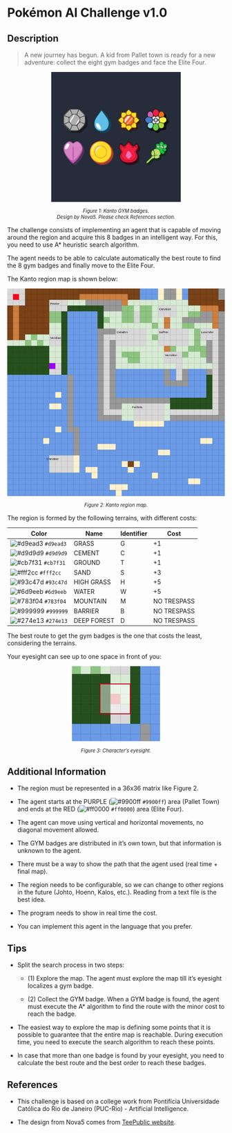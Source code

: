 # Pokémon AI Challenge v1.0

## Description

> A new journey has begun. A kid from Pallet town is ready for a new adventure: collect the eight gym badges and face the Elite Four.

<div style="text-align:center"><img src="https://raw.githubusercontent.com/porthunt/pokemon-ai-challenge/master/img/badges.jpg" alt="8 GYM badges from Kanto region" width="300">
<p style="font-style: italic; font-size: .8em;">Figure 1: Kanto GYM badges.<br/> Design by Nova5. Please check References section.</p>
</div>

The challenge consists of implementing an agent that is capable of moving around the region and acquire this 8 badges in an intelligent way. For this, you need to use A* heuristic search algorithm.

The agent needs to be able to calculate automatically the best route to find the 8 gym badges and finally move to the Elite Four.

The Kanto region map is shown below:

<div style="text-align:center"><img src="https://raw.githubusercontent.com/porthunt/pokemon-ai-challenge/master/img/map.jpg" alt="Kanto region map.">
<p style="font-style: italic; font-size: .8em;">Figure 2: Kanto region map.</p>
</div>

The region is formed by the following terrains, with different costs:

| Color | Name        | Identifier | Cost        |
|-------|-------------|------------|-------------|
|![#d9ead3](https://placehold.it/20/d9ead3/000000?text=+) `#d9ead3`       | GRASS       | G          | +1          |
|![#d9d9d9](https://placehold.it/20/d9d9d9/000000?text=+) `#d9d9d9`       | CEMENT      | C          | +1          |
|![#cb7f31](https://placehold.it/20/cb7f31/000000?text=+) `#cb7f31`       | GROUND      | T          | +1          |
|![#fff2cc](https://placehold.it/20/fff2cc/000000?text=+) `#fff2cc`       | SAND        | S          | +3          |
|![#93c47d](https://placehold.it/20/93c47d/000000?text=+) `#93c47d`       | HIGH GRASS  | H          | +5          |
|![#6d9eeb](https://placehold.it/20/6d9eeb/000000?text=+) `#6d9eeb`       | WATER       | W          | +5          |
|![#783f04](https://placehold.it/20/783f04/000000?text=+) `#783f04`       | MOUNTAIN    | M          | NO TRESPASS |
|![#999999](https://placehold.it/20/999999/000000?text=+) `#999999`       | BARRIER     | B          | NO TRESPASS |
|![#274e13](https://placehold.it/20/274e13/000000?text=+) `#274e13`       | DEEP FOREST | D          | NO TRESPASS |

The best route to get the gym badges is the one that costs the least, considering the terrains.

Your eyesight can see up to one space in front of you:

<div style="text-align:center"><img src="https://raw.githubusercontent.com/porthunt/pokemon-ai-challenge/master/img/eyesight.jpg" alt="Kanto region map.">
<p style="font-style: italic; font-size: .8em;">Figure 3: Character’s eyesight.</p>
</div>

## Additional Information

* The region must be represented in a 36x36 matrix like Figure 2.

* The agent starts at the PURPLE (![#9900ff](https://placehold.it/15/9900ff/000000?text=+) `#9900ff`) area (Pallet Town) and ends at the RED (![#ff0000](https://placehold.it/15/ff0000/000000?text=+) `#ff0000`) area (Elite Four).

* The agent can move using vertical and horizontal movements, no diagonal movement allowed.

* The GYM badges are distributed in it’s own town, but that information is unknown to the agent.

* There must be a way to show the path that the agent used (real time + final map).

* The region needs to be configurable, so we can change to other regions in the future (Johto, Hoenn, Kalos, etc.). Reading from a text file is the best idea.

* The program needs to show in real time the cost.

* You can implement this agent in the language that you prefer.

## Tips

* Split the search process in two steps:
  * (1) Explore the map. The agent must explore the map till it’s eyesight localizes a gym badge.

  * (2) Collect the GYM badge. When a GYM badge is found, the agent must execute the A* algorithm to find the route with the minor cost to reach the badge.

* The easiest way to explore the map is defining some points that it is possible to guarantee that the entire map is reachable. During execution time, you need to execute the search algorithm to reach these points.

* In case that more than one badge is found by your eyesight, you need to calculate the best route and the best order to reach these badges.

## References

* This challenge is based on a college work from Pontifícia Universidade Católica do Rio de Janeiro (PUC-Rio) - Artificial Intelligence.

* The design from Nova5 comes from [TeePublic website](https://www.teepublic.com/t-shirt/2100594-pokemon-kanto-gym-badges).
